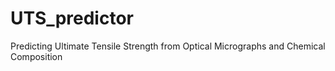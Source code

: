 # UTS_predictor
Predicting Ultimate Tensile Strength from Optical Micrographs and Chemical Composition
